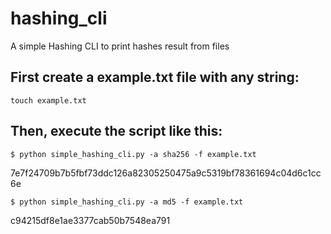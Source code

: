 # hashing_cli
A simple Hashing CLI to print hashes result from files

## First create a example.txt file with any string:

`` touch example.txt ``


## Then, execute the script like this:

`` $ python simple_hashing_cli.py -a sha256 -f example.txt ``

7e7f24709b7b5fbf73ddc126a82305250475a9c5319bf78361694c04d6c1cc6e

`` $ python simple_hashing_cli.py -a md5 -f example.txt ``

c94215df8e1ae3377cab50b7548ea791

